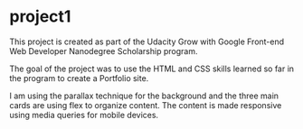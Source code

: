 # project1

This project is created as part of the Udacity Grow with Google Front-end Web Developer Nanodegree Scholarship program. 

The goal of the project was to use the HTML and CSS skills learned so far in the program to create a Portfolio site. 

I am using the parallax technique for the background and the three main cards are using flex to organize content. The content is made responsive using media queries for mobile devices. 
